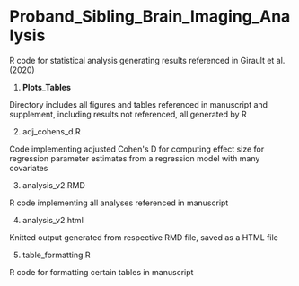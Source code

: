 # Proband_Sibling_Brain_Imaging_Analysis
R code for statistical analysis generating results referenced in Girault et al. (2020)
  
1) **Plots_Tables**

Directory includes all figures and tables referenced in manuscript and supplement, including results not referenced, all generated by R

2) adj_cohens_d.R

Code implementing adjusted Cohen's D for computing effect size for regression parameter estimates from a regression model with many covariates

3) analysis_v2.RMD

R code implementing all analyses referenced in manuscript

4) analysis_v2.html

Knitted output generated from respective RMD file, saved as a HTML file

5) table_formatting.R

R code for formatting certain tables in manuscript
